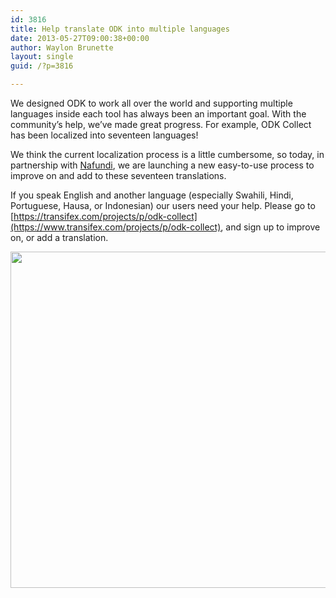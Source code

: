 ```yaml
---
id: 3816
title: Help translate ODK into multiple languages
date: 2013-05-27T09:00:38+00:00
author: Waylon Brunette
layout: single
guid: /?p=3816

---
```

We designed ODK to work all over the world and supporting multiple languages inside each tool has always been an important goal. With the community&#8217;s help, we&#8217;ve made great progress. For example, ODK Collect has been localized into seventeen languages!

We think the current localization process is a little cumbersome, so today, in partnership with [Nafundi](http://nafundi.com), we are launching a new easy-to-use process to improve on and add to these seventeen translations.

If you speak English and another language (especially Swahili, Hindi, Portuguese, Hausa, or Indonesian) our users need your help. Please go to [https://transifex.com/projects/p/odk-collect](https://www.transifex.com/projects/p/odk-collect), and sign up to improve on, or add a translation.

<img alt="" src="/assets/wp-content/uploads/2013/05/translate.png" width="538px" />
